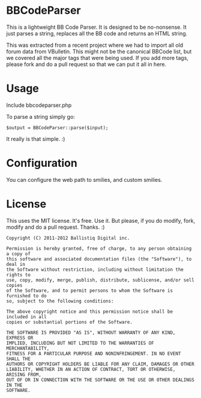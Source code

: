 # BBCodeParser

This is a lightweight BB Code Parser. It is designed to be no-nonsense. It just parses a string, replaces all the BB code and returns an HTML string.

This was extracted from a recent project where we had to import all old forum data from VBulletin. This might not be the canonical BBCode list, but we covered all the major tags that were being used. If you add more tags, please fork and do a pull request so that we can put it all in here.

# Usage

Include bbcodeparser.php

To parse a string simply go:

	$output = BBCodeParser::parse($input);
	
It really is that simple. :)

# Configuration

You can configure the web path to smilies, and custom smilies.

# License

This uses the MIT license. It's free. Use it. But please, if you do modify, fork, modify and do a pull request. Thanks. :)

	Copyright (C) 2011-2012 Ballistiq Digital inc.

	Permission is hereby granted, free of charge, to any person obtaining a copy of
	this software and associated documentation files (the "Software"), to deal in
	the Software without restriction, including without limitation the rights to
	use, copy, modify, merge, publish, distribute, sublicense, and/or sell copies
	of the Software, and to permit persons to whom the Software is furnished to do
	so, subject to the following conditions:

	The above copyright notice and this permission notice shall be included in all
	copies or substantial portions of the Software.

	THE SOFTWARE IS PROVIDED "AS IS", WITHOUT WARRANTY OF ANY KIND, EXPRESS OR
	IMPLIED, INCLUDING BUT NOT LIMITED TO THE WARRANTIES OF MERCHANTABILITY,
	FITNESS FOR A PARTICULAR PURPOSE AND NONINFRINGEMENT. IN NO EVENT SHALL THE
	AUTHORS OR COPYRIGHT HOLDERS BE LIABLE FOR ANY CLAIM, DAMAGES OR OTHER
	LIABILITY, WHETHER IN AN ACTION OF CONTRACT, TORT OR OTHERWISE, ARISING FROM,
	OUT OF OR IN CONNECTION WITH THE SOFTWARE OR THE USE OR OTHER DEALINGS IN THE
	SOFTWARE.